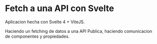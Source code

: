 # Fetch a una API con Svelte

Aplicacion hecha con Svelte 4 + ViteJS.

Haciendo un fetching de datos a una API Publica, haciendo comunicacion de componentes y propiedades.